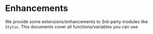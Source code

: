 Enhancements
============

We provide some extensions/enhancements to 3rd-party modules like `Stylus`. This
documents cover all functions/variables you can use.
